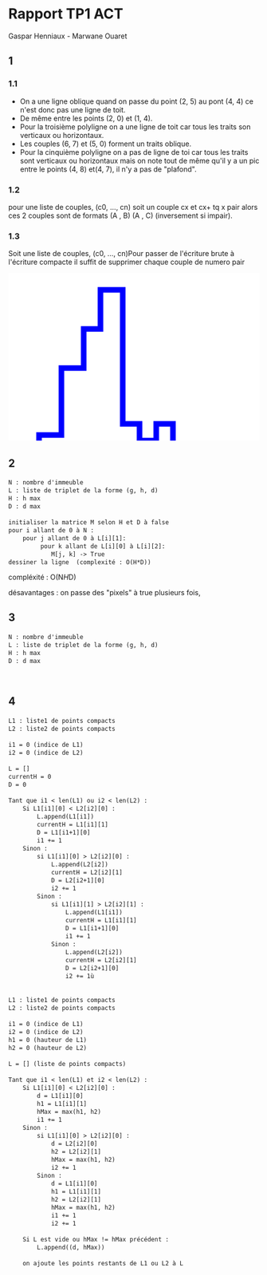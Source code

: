 # Rapport TP1 ACT

Gaspar Henniaux - Marwane Ouaret

## 1 

### 1.1 

- On a une ligne oblique quand on passe du point (2, 5) au pont (4, 4) ce n'est donc pas une ligne de toit.
- De même entre les points (2, 0) et (1, 4).
- Pour la troisième polyligne on a une ligne de toit car tous les traits son verticaux ou horizontaux.
- Les couples (6, 7) et (5, 0) forment un traits oblique.
- Pour la cinquième polyligne on a pas de ligne de toi car tous les traits sont verticaux ou horizontaux mais on note tout de même qu'il y a un pic entre le points (4, 8) et(4, 7), il n'y a pas de "plafond".

### 1.2

pour une liste de couples, (c0, ..., cn) soit un couple cx et cx+ tq x pair alors ces 2 couples sont de formats (A , B) (A , C) (inversement si impair).

### 1.3

Soit une liste de couples, (c0, ..., cn)Pour passer de l'écriture brute à l'écriture compacte il suffit de supprimer chaque couple de numero pair


![](./ligne.svg)

## 2

```
N : nombre d'immeuble
L : liste de triplet de la forme (g, h, d)
H : h max
D : d max

initialiser la matrice M selon H et D à false
pour i allant de 0 à N :
    pour j allant de 0 à L[i][1]:
         pour k allant de L[i][0] à L[i][2]:
            M[j, k] -> True
dessiner la ligne  (complexité : O(H*D))

```

compléxité : O(N*H*D)

désavantages : on passe des "pixels" à true plusieurs fois, 

## 3

```
N : nombre d'immeuble
L : liste de triplet de la forme (g, h, d)
H : h max
D : d max



```

## 4

```
L1 : liste1 de points compacts
L2 : liste2 de points compacts

i1 = 0 (indice de L1)
i2 = 0 (indice de L2)

L = []
currentH = 0
D = 0

Tant que i1 < len(L1) ou i2 < len(L2) :
    Si L1[i1][0] < L2[i2][0] :
        L.append(L1[i1])
        currentH = L1[i1][1]
        D = L1[i1+1][0] 
        i1 += 1
    Sinon :
        si L1[i1][0] > L2[i2][0] :
            L.append(L2[i2])
            currentH = L2[i2][1]
            D = L2[i2+1][0] 
            i2 += 1
        Sinon :
            si L1[i1][1] > L2[i2][1] :
                L.append(L1[i1])
                currentH = L1[i1][1]
                D = L1[i1+1][0]
                i1 += 1
            Sinon :
                L.append(L2[i2])
                currentH = L2[i2][1]
                D = L2[i2+1][0]
                i2 += 1ù


L1 : liste1 de points compacts
L2 : liste2 de points compacts

i1 = 0 (indice de L1)
i2 = 0 (indice de L2)
h1 = 0 (hauteur de L1)
h2 = 0 (hauteur de L2)

L = [] (liste de points compacts)

Tant que i1 < len(L1) et i2 < len(L2) :
    Si L1[i1][0] < L2[i2][0] :
        d = L1[i1][0]
        h1 = L1[i1][1]
        hMax = max(h1, h2)
        i1 += 1
    Sinon :
        si L1[i1][0] > L2[i2][0] :
            d = L2[i2][0]
            h2 = L2[i2][1]
            hMax = max(h1, h2)
            i2 += 1
        Sinon :
            d = L1[i1][0]
            h1 = L1[i1][1]
            h2 = L2[i2][1]
            hMax = max(h1, h2)
            i1 += 1
            i2 += 1

    Si L est vide ou hMax != hMax précédent :
        L.append((d, hMax))

    on ajoute les points restants de L1 ou L2 à L

```

    

